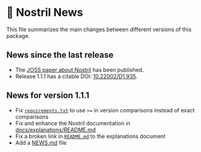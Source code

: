 📰 Nostril News
==============

This file summarizes the main changes between different versions of this package.

News since the last release
---------------------------

* The [JOSS paper about Nostril](http://joss.theoj.org/papers/10.21105/joss.00596) has been published.
* Release 1.1.1 has a citable DOI: [10.22002/D1.935](https://data.caltech.edu/records/935).


News for version 1.1.1
----------------------

* Fix [`requirements.txt`](requirements.txt) to use `>=` in version comparisons instead of exact comparisons
* Fix and enhance the Nostril documentation in [docs/explanations/README.md](docs/explanations/README.md)
* Fix a broken link in [`README.md`](README.md) to the explanations document 
* Add a [NEWS.md](NEWS.md) file
